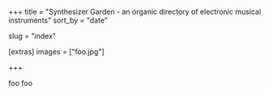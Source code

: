 +++
title = "Synthesizer Garden - an organic directory of electronic musical instruments"
sort_by = "date"

slug = "index"

[extras]
images = ["foo.jpg"]

+++

foo foo